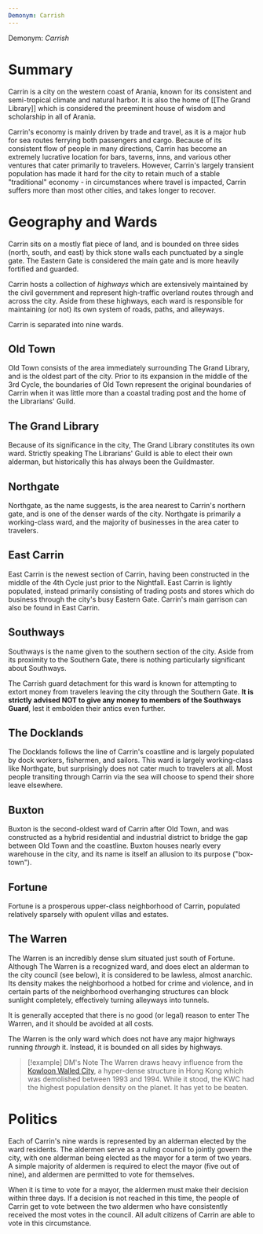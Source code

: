```yaml
---
Demonym: Carrish
---
```

Demonym: *Carrish*
# Summary
Carrin is a city on the western coast of Arania, known for its consistent and semi-tropical climate and natural harbor. It is also the home of [[The Grand Library]] which is considered the preeminent house of wisdom and scholarship in all of Arania. 

Carrin's economy is mainly driven by trade and travel, as it is a major hub for sea routes ferrying both passengers and cargo. Because of its consistent flow of people in many directions, Carrin has become an extremely lucrative location for bars, taverns, inns, and various other ventures that cater primarily to travelers. However, Carrin's largely transient population has made it hard for the city to retain much of a stable "traditional" economy - in circumstances where travel is impacted, Carrin suffers more than most other cities, and takes longer to recover. 

# Geography and Wards
Carrin sits on a mostly flat piece of land, and is bounded on three sides (north, south, and east) by thick stone walls each punctuated by a single gate. The Eastern Gate is considered the main gate and is more heavily fortified and guarded. 

Carrin hosts a collection of *highways* which are extensively maintained by the civil government and represent high-traffic overland routes through and across the city. Aside from these highways, each ward is responsible for maintaining (or not) its own system of roads, paths, and alleyways. 

Carrin is separated into nine wards.

## Old Town
Old Town consists of the area immediately surrounding The Grand Library, and is the oldest part of the city. Prior to its expansion in the middle of the 3rd Cycle, the boundaries of Old Town represent the original boundaries of Carrin when it was little more than a coastal trading post and the home of the Librarians' Guild. 
## The Grand Library
Because of its significance in the city, The Grand Library constitutes its own ward. Strictly speaking The Librarians' Guild is able to elect their own alderman, but historically this has always been the Guildmaster. 
## Northgate
Northgate, as the name suggests, is the area nearest to Carrin's northern gate, and is one of the denser wards of the city. Northgate is primarily a working-class ward, and the majority of businesses in the area cater to travelers. 
## East Carrin
East Carrin is the newest section of Carrin, having been constructed in the middle of the 4th Cycle just prior to the Nightfall. East Carrin is lightly populated, instead primarily consisting of trading posts and stores which do business through the city's busy Eastern Gate. Carrin's main garrison can also be found in East Carrin. 
## Southways
Southways is the name given to the southern section of the city. Aside from its proximity to the Southern Gate, there is nothing particularly significant about Southways.

The Carrish guard detachment for this ward is known for attempting to extort money from travelers leaving the city through the Southern Gate. **It is strictly advised NOT to give any money to members of the Southways Guard**, lest it embolden their antics even further.
## The Docklands
The Docklands follows the line of Carrin's coastline and is largely populated by dock workers, fishermen, and sailors. This ward is largely working-class like Northgate, but surprisingly does not cater much to travelers at all. Most people transiting through Carrin via the sea will choose to spend their shore leave elsewhere.
## Buxton
Buxton is the second-oldest ward of Carrin after Old Town, and was constructed as a hybrid residential and industrial district to bridge the gap between Old Town and the coastline. Buxton houses nearly every warehouse in the city, and its name is itself an allusion to its purpose ("box-town"). 
## Fortune
Fortune is a prosperous upper-class neighborhood of Carrin, populated relatively sparsely with opulent villas and estates. 
## The Warren
The Warren is an incredibly dense slum situated just south of Fortune. Although The Warren is a recognized ward, and does elect an alderman to the city council (see below), it is considered to be lawless, almost anarchic. Its density makes the neighborhood a hotbed for crime and violence, and in certain parts of the neighborhood overhanging structures can block sunlight completely, effectively turning alleyways into tunnels. 

It is generally accepted that there is no good (or legal) reason to enter The Warren, and it should be avoided at all costs. 

The Warren is the only ward which does not have any major highways running *through* it. Instead, it is bounded on all sides by highways. 
> [!example] DM's Note
> The Warren draws heavy influence from the [Kowloon Walled City](https://en.wikipedia.org/wiki/Kowloon_Walled_City), a hyper-dense structure in Hong Kong which was demolished between 1993 and 1994. 
> While it stood, the KWC had the highest population density on the planet. It has yet to be beaten. 


# Politics
Each of Carrin's nine wards is represented by an alderman elected by the ward residents. The aldermen serve as a ruling council to jointly govern the city, with one alderman being elected as the mayor for a term of two years. A simple majority of aldermen is required to elect the mayor (five out of nine), and aldermen are permitted to vote for themselves. 

When it is time to vote for a mayor, the aldermen must make their decision within three days. If a decision is not reached in this time, the people of Carrin get to vote between the two aldermen who have consistently received the most votes in the council. All adult citizens of Carrin are able to vote in this circumstance. 
